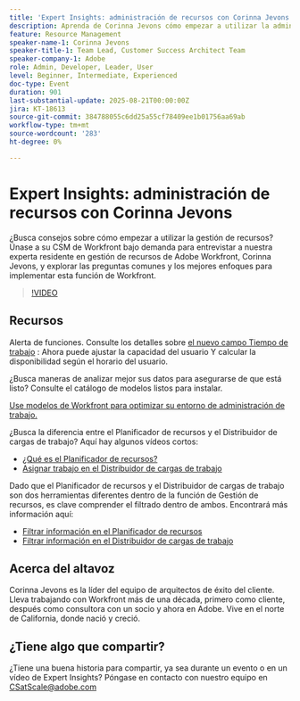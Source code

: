 ```yaml
---
title: 'Expert Insights: administración de recursos con Corinna Jevons'
description: Aprenda de Corinna Jevons cómo empezar a utilizar la administración de recursos de Workfront, optimizar la capacidad y equilibrar las cargas de trabajo de forma eficaz.
feature: Resource Management
speaker-name-1: Corinna Jevons
speaker-title-1: Team Lead, Customer Success Architect Team
speaker-company-1: Adobe
role: Admin, Developer, Leader, User
level: Beginner, Intermediate, Experienced
doc-type: Event
duration: 901
last-substantial-update: 2025-08-21T00:00:00Z
jira: KT-18613
source-git-commit: 384788055c6dd25a55cf78409ee1b01756aa69ab
workflow-type: tm+mt
source-wordcount: '283'
ht-degree: 0%

---
```



# Expert Insights: administración de recursos con Corinna Jevons

¿Busca consejos sobre cómo empezar a utilizar la gestión de recursos? Únase a su CSM de Workfront bajo demanda para entrevistar a nuestra experta residente en gestión de recursos de Adobe Workfront, Corinna Jevons, y explorar las preguntas comunes y los mejores enfoques para implementar esta función de Workfront.

>[!VIDEO](https://video.tv.adobe.com/v/3469890/?learn=on&enablevpops)

## Recursos

Alerta de funciones.  Consulte los detalles sobre [el nuevo campo Tiempo de trabajo](https://experienceleaguecommunities.adobe.com/t5/workfront-discussions/the-new-work-time-field-now-you-can-adjust-user-capacity-and/m-p/582855#M519) : Ahora puede ajustar la capacidad del usuario Y calcular la disponibilidad según el horario del usuario.

¿Busca maneras de analizar mejor sus datos para asegurarse de que está listo? Consulte el catálogo de modelos listos para instalar.

[Use modelos de Workfront para optimizar su entorno de administración de trabajo.](https://experienceleaguecommunities.adobe.com/t5/workfront-blogs/use-workfront-blueprints-to-optimize-your-work-management/ba-p/547147)

¿Busca la diferencia entre el Planificador de recursos y el Distribuidor de cargas de trabajo? Aquí hay algunos vídeos cortos:

* [¿Qué es el Planificador de recursos?](https://experienceleague.adobe.com/docs/workfront-learn/tutorials-workfront/manage-resources/resource-planning/what-is-the-resource-planner.html?lang=en)
* [Asignar trabajo en el Distribuidor de cargas de trabajo](https://experienceleague.adobe.com/docs/workfront-learn/tutorials-workfront/manage-resources/workload-balancer/assign-work-in-the-workload-balancer.html?lang=en)

Dado que el Planificador de recursos y el Distribuidor de cargas de trabajo son dos herramientas diferentes dentro de la función de Gestión de recursos, es clave comprender el filtrado dentro de ambos. Encontrará más información aquí:

* [Filtrar información en el Planificador de recursos](https://experienceleague.adobe.com/docs/workfront/using/manage-resources/resource-planning-in-adobe-workfront/filter-resource-planner.html?lang=en)
* [Filtrar información en el Distribuidor de cargas de trabajo](https://experienceleague.adobe.com/docs/workfront/using/manage-resources/the-workload-balancer/filter-information-workload-balancer.html?lang=en)

## Acerca del altavoz

Corinna Jevons es la líder del equipo de arquitectos de éxito del cliente.  Lleva trabajando con Workfront más de una década, primero como cliente, después como consultora con un socio y ahora en Adobe.  Vive en el norte de California, donde nació y creció.

## ¿Tiene algo que compartir?

¿Tiene una buena historia para compartir, ya sea durante un evento o en un vídeo de Expert Insights? Póngase en contacto con nuestro equipo en [CSatScale@adobe.com](mailto:CSatScale@adobe.com)